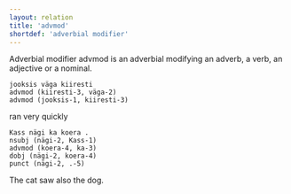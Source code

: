 ```yaml
---
layout: relation
title: 'advmod'
shortdef: 'adverbial modifier'
---
```

Adverbial modifier advmod is an adverbial modifying an adverb, a verb, an adjective or a nominal. 

~~~ sdparse
jooksis väga kiiresti
advmod (kiiresti-3, väga-2)
advmod (jooksis-1, kiiresti-3)
~~~

ran very quickly

~~~ sdparse
Kass nägi ka koera .
nsubj (nägi-2, Kass-1)
advmod (koera-4, ka-3)
dobj (nägi-2, koera-4)
punct (nägi-2, .-5)
~~~
The cat saw also the dog.
